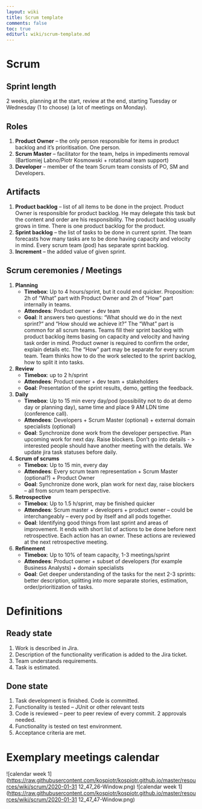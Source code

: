 ```yaml
---
layout: wiki
title: Scrum template
comments: false
toc: true
editurl: wiki/scrum-template.md
---
```


# Scrum
## Sprint length
2 weeks, planning at the start, review at the end, starting Tuesday or Wednesday (1 to choose) (a lot of meetings on Monday).

## Roles
1.	**Product Owner** – the only person responsible for items in product backlog and it’s prioritisation. One person. 
2.	**Scrum Master** – facilitator for the team, helps in impediments removal (Bartlomiej Labno/Piotr Kosmowski + rotational team support)
3.	**Developer** – member of the team
Scrum team consists of PO, SM and Developers.

## Artifacts
1.	**Product backlog** – list of all items to be done in the project. Product Owner is responsible for product backlog. He may delegate this task but the content and order are his responsibility. The product backlog usually grows in time. There is one product backlog for the product.
2.	**Sprint backlog** – the list of tasks to be done in current sprint. The team forecasts how many tasks are to be done having capacity and velocity in mind. Every scrum team (pod) has separate sprint backlog. 
3.	**Increment** – the added value of given sprint.

## Scrum ceremonies / Meetings
1.	**Planning**
	* **Timebox**: Up to 4 hours/sprint, but it could end quicker. Proposition: 2h of “What” part with Product Owner and 2h of “How” part internally in teams. 
	* **Attendees**: Product owner + dev team 
	* **Goal**: It answers two questions: “What should we do in the next sprint?“ and “How should we achieve it?” 
The “What” part is common for all scrum teams. Teams fill their sprint backlog with product backlog items basing on capacity and velocity and having task order in mind. Product owner is required to confirm the order, explain details etc.
The “How” part may be separate for every scrum team. Team thinks how to do the work selected to the sprint backlog, how to split it into tasks.
3.	**Review** 
	* **Timebox**: up to 2 h/sprint
	* **Attendees**: Product owner + dev team + stakeholders
	* **Goal**: Presentation of the sprint results, demo, getting the feedback.
4.	**Daily**
	* **Timebox**: Up to 15 min every day/pod (possibility not to do at demo day or planning day), same time and place 9 AM LDN time (conference call).
	* **Attendees**: Developers + Scrum Master (optional) + external domain specialists (optional)
	* **Goal**: Synchronize done work from the developer perspective. Plan upcoming work for next day. Raise blockers. Don’t go into details - > interested people should have another meeting with the details. We update jira task statuses before daily.
5.	**Scrum of scrums**
	* **Timebox**: Up to 15 min, every day
	* **Attendees**: Every scrum team representation + Scrum Master (optional?) + Product Owner
	* **Goal**: Synchronize done work, plan work for next day, raise blockers – all from scrum team perspective.
6.	**Retrospective**
	* **Timebox**: Up to 1.5 h/sprint, may be finished quicker
	* **Attendees**: Scrum master + developers + product owner – could be interchangeably – every pod by itself and all pods together.
	* **Goal**: Identifying good things from last sprint and areas of improvement. It ends with short list of actions to be done before next retrospective. Each action has an owner. These actions are reviewed at the next retrospective meeting.
7.	**Refinement**
	* **Timebox**: Up to 10% of team capacity, 1-3 meetings/sprint
	* **Attendees**: Product owner + subset of developers (for example Business Analysts) + domain specialists
	* **Goal**: Get deeper understanding of the tasks for the next 2-3 sprints: better description, splitting into more separate stories, estimation, order/prioritization of tasks. 

# Definitions
## Ready state
1.	Work is described in Jira.
2.	Description of the functionality verification is added to the Jira ticket.
3.	Team understands requirements.
4.	Task is estimated.

## Done state
1.	Task development is finished. Code is committed.
2.	Functionality is tested – JUnit or other relevant tests
3.	Code is reviewed – peer to peer review of every commit. 2 approvals needed.
4.	Functionality is tested on test environment.
5.	Acceptance criteria are met.

# Exemplary meetings calendar
![calendar week 1](https://raw.githubusercontent.com/kospiotr/kospiotr.github.io/master/resources/wiki/scrum/2020-01-31 12_47_26-Window.png)
![calendar week 1](https://raw.githubusercontent.com/kospiotr/kospiotr.github.io/master/resources/wiki/scrum/2020-01-31 12_47_47-Window.png)
